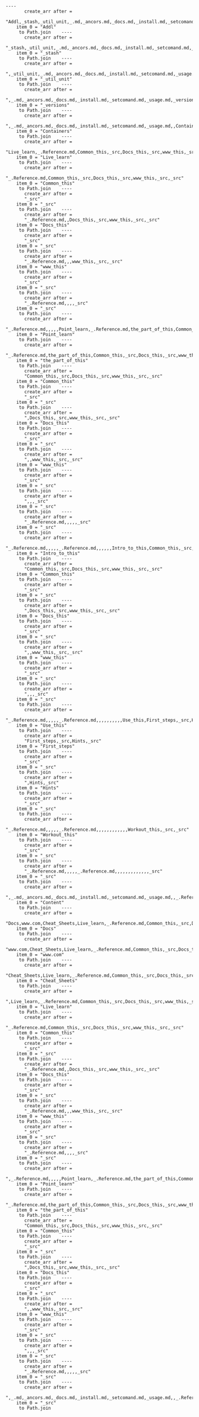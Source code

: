     ----
           create_arr after = 
           "Addl,_stash,_util_unit,_.md,_ancors.md,_docs.md,_install.md,_setcomand.md,_usage.md,_versions,Containers,Live_learn,_.Reference.md,Common_this,_src,Docs_this,_src,www_this,_src,_src,Point_learn,_.Reference.md,the_part_of_this,Common_this,_src,Docs_this,_src,www_this,_src,_src,_src,Intro_to_this,Common_this,_src,Docs_this,_src,www_this,_src,_src,Use_this,First_steps,_src,Hints,_src,Workout_this,_src,_src,Content,Docs,www.com,Cheat_Sheets,Live_learn,_.Reference.md,Common_this,_src,Docs_this,_src,www_this,_src,_src,Point_learn,_.Reference.md,the_part_of_this,Common_this,_src,Docs_this,_src,www_this,_src,_src,_src,_src,_nameDir.md,ReadMe.md"
        item_0 = "Addl"
         to Path.join    ----
           create_arr after = 
           "_stash,_util_unit,_.md,_ancors.md,_docs.md,_install.md,_setcomand.md,_usage.md,_versions"
        item_0 = "_stash"
         to Path.join    ----
           create_arr after = 
           ",_util_unit,_.md,_ancors.md,_docs.md,_install.md,_setcomand.md,_usage.md,_versions"
        item_0 = "_util_unit"
         to Path.join    ----
           create_arr after = 
           ",_.md,_ancors.md,_docs.md,_install.md,_setcomand.md,_usage.md,_versions"
        item_0 = "_versions"
         to Path.join    ----
           create_arr after = 
           ",_.md,_ancors.md,_docs.md,_install.md,_setcomand.md,_usage.md,,Containers,Live_learn,_.Reference.md,Common_this,_src,Docs_this,_src,www_this,_src,_src,Point_learn,_.Reference.md,the_part_of_this,Common_this,_src,Docs_this,_src,www_this,_src,_src,_src,Intro_to_this,Common_this,_src,Docs_this,_src,www_this,_src,_src,Use_this,First_steps,_src,Hints,_src,Workout_this,_src,_src,Content,Docs,www.com,Cheat_Sheets,Live_learn,_.Reference.md,Common_this,_src,Docs_this,_src,www_this,_src,_src,Point_learn,_.Reference.md,the_part_of_this,Common_this,_src,Docs_this,_src,www_this,_src,_src,_src,_src,_nameDir.md,ReadMe.md"
        item_0 = "Containers"
         to Path.join    ----
           create_arr after = 
           "Live_learn,_.Reference.md,Common_this,_src,Docs_this,_src,www_this,_src,_src,Point_learn,_.Reference.md,the_part_of_this,Common_this,_src,Docs_this,_src,www_this,_src,_src,_src,Intro_to_this,Common_this,_src,Docs_this,_src,www_this,_src,_src,Use_this,First_steps,_src,Hints,_src,Workout_this,_src,_src"
        item_0 = "Live_learn"
         to Path.join    ----
           create_arr after = 
           "_.Reference.md,Common_this,_src,Docs_this,_src,www_this,_src,_src"
        item_0 = "Common_this"
         to Path.join    ----
           create_arr after = 
           "_src"
        item_0 = "_src"
         to Path.join    ----
           create_arr after = 
           "_.Reference.md,,Docs_this,_src,www_this,_src,_src"
        item_0 = "Docs_this"
         to Path.join    ----
           create_arr after = 
           "_src"
        item_0 = "_src"
         to Path.join    ----
           create_arr after = 
           "_.Reference.md,,,www_this,_src,_src"
        item_0 = "www_this"
         to Path.join    ----
           create_arr after = 
           "_src"
        item_0 = "_src"
         to Path.join    ----
           create_arr after = 
           "_.Reference.md,,,,_src"
        item_0 = "_src"
         to Path.join    ----
           create_arr after = 
           "_.Reference.md,,,,,Point_learn,_.Reference.md,the_part_of_this,Common_this,_src,Docs_this,_src,www_this,_src,_src,_src,Intro_to_this,Common_this,_src,Docs_this,_src,www_this,_src,_src,Use_this,First_steps,_src,Hints,_src,Workout_this,_src,_src"
        item_0 = "Point_learn"
         to Path.join    ----
           create_arr after = 
           "_.Reference.md,the_part_of_this,Common_this,_src,Docs_this,_src,www_this,_src,_src,_src"
        item_0 = "the_part_of_this"
         to Path.join    ----
           create_arr after = 
           "Common_this,_src,Docs_this,_src,www_this,_src,_src"
        item_0 = "Common_this"
         to Path.join    ----
           create_arr after = 
           "_src"
        item_0 = "_src"
         to Path.join    ----
           create_arr after = 
           ",Docs_this,_src,www_this,_src,_src"
        item_0 = "Docs_this"
         to Path.join    ----
           create_arr after = 
           "_src"
        item_0 = "_src"
         to Path.join    ----
           create_arr after = 
           ",,www_this,_src,_src"
        item_0 = "www_this"
         to Path.join    ----
           create_arr after = 
           "_src"
        item_0 = "_src"
         to Path.join    ----
           create_arr after = 
           ",,,_src"
        item_0 = "_src"
         to Path.join    ----
           create_arr after = 
           "_.Reference.md,,,,,_src"
        item_0 = "_src"
         to Path.join    ----
           create_arr after = 
           "_.Reference.md,,,,,_.Reference.md,,,,,,Intro_to_this,Common_this,_src,Docs_this,_src,www_this,_src,_src,Use_this,First_steps,_src,Hints,_src,Workout_this,_src,_src"
        item_0 = "Intro_to_this"
         to Path.join    ----
           create_arr after = 
           "Common_this,_src,Docs_this,_src,www_this,_src,_src"
        item_0 = "Common_this"
         to Path.join    ----
           create_arr after = 
           "_src"
        item_0 = "_src"
         to Path.join    ----
           create_arr after = 
           ",Docs_this,_src,www_this,_src,_src"
        item_0 = "Docs_this"
         to Path.join    ----
           create_arr after = 
           "_src"
        item_0 = "_src"
         to Path.join    ----
           create_arr after = 
           ",,www_this,_src,_src"
        item_0 = "www_this"
         to Path.join    ----
           create_arr after = 
           "_src"
        item_0 = "_src"
         to Path.join    ----
           create_arr after = 
           ",,,_src"
        item_0 = "_src"
         to Path.join    ----
           create_arr after = 
           "_.Reference.md,,,,,_.Reference.md,,,,,,,,,,Use_this,First_steps,_src,Hints,_src,Workout_this,_src,_src"
        item_0 = "Use_this"
         to Path.join    ----
           create_arr after = 
           "First_steps,_src,Hints,_src"
        item_0 = "First_steps"
         to Path.join    ----
           create_arr after = 
           "_src"
        item_0 = "_src"
         to Path.join    ----
           create_arr after = 
           ",Hints,_src"
        item_0 = "Hints"
         to Path.join    ----
           create_arr after = 
           "_src"
        item_0 = "_src"
         to Path.join    ----
           create_arr after = 
           "_.Reference.md,,,,,_.Reference.md,,,,,,,,,,,,Workout_this,_src,_src"
        item_0 = "Workout_this"
         to Path.join    ----
           create_arr after = 
           "_src"
        item_0 = "_src"
         to Path.join    ----
           create_arr after = 
           "_.Reference.md,,,,,_.Reference.md,,,,,,,,,,,,,_src"
        item_0 = "_src"
         to Path.join    ----
           create_arr after = 
           ",_.md,_ancors.md,_docs.md,_install.md,_setcomand.md,_usage.md,,_.Reference.md,,,,,_.Reference.md,,,,,,,,,,,,,,Content,Docs,www.com,Cheat_Sheets,Live_learn,_.Reference.md,Common_this,_src,Docs_this,_src,www_this,_src,_src,Point_learn,_.Reference.md,the_part_of_this,Common_this,_src,Docs_this,_src,www_this,_src,_src,_src,_src,_nameDir.md,ReadMe.md"
        item_0 = "Content"
         to Path.join    ----
           create_arr after = 
           "Docs,www.com,Cheat_Sheets,Live_learn,_.Reference.md,Common_this,_src,Docs_this,_src,www_this,_src,_src,Point_learn,_.Reference.md,the_part_of_this,Common_this,_src,Docs_this,_src,www_this,_src,_src,_src"
        item_0 = "Docs"
         to Path.join    ----
           create_arr after = 
           "www.com,Cheat_Sheets,Live_learn,_.Reference.md,Common_this,_src,Docs_this,_src,www_this,_src,_src,Point_learn,_.Reference.md,the_part_of_this,Common_this,_src,Docs_this,_src,www_this,_src,_src,_src"
        item_0 = "www.com"
         to Path.join    ----
           create_arr after = 
           "Cheat_Sheets,Live_learn,_.Reference.md,Common_this,_src,Docs_this,_src,www_this,_src,_src,Point_learn,_.Reference.md,the_part_of_this,Common_this,_src,Docs_this,_src,www_this,_src,_src,_src"
        item_0 = "Cheat_Sheets"
         to Path.join    ----
           create_arr after = 
           ",Live_learn,_.Reference.md,Common_this,_src,Docs_this,_src,www_this,_src,_src,Point_learn,_.Reference.md,the_part_of_this,Common_this,_src,Docs_this,_src,www_this,_src,_src,_src"
        item_0 = "Live_learn"
         to Path.join    ----
           create_arr after = 
           "_.Reference.md,Common_this,_src,Docs_this,_src,www_this,_src,_src"
        item_0 = "Common_this"
         to Path.join    ----
           create_arr after = 
           "_src"
        item_0 = "_src"
         to Path.join    ----
           create_arr after = 
           "_.Reference.md,,Docs_this,_src,www_this,_src,_src"
        item_0 = "Docs_this"
         to Path.join    ----
           create_arr after = 
           "_src"
        item_0 = "_src"
         to Path.join    ----
           create_arr after = 
           "_.Reference.md,,,www_this,_src,_src"
        item_0 = "www_this"
         to Path.join    ----
           create_arr after = 
           "_src"
        item_0 = "_src"
         to Path.join    ----
           create_arr after = 
           "_.Reference.md,,,,_src"
        item_0 = "_src"
         to Path.join    ----
           create_arr after = 
           ",_.Reference.md,,,,,Point_learn,_.Reference.md,the_part_of_this,Common_this,_src,Docs_this,_src,www_this,_src,_src,_src"
        item_0 = "Point_learn"
         to Path.join    ----
           create_arr after = 
           "_.Reference.md,the_part_of_this,Common_this,_src,Docs_this,_src,www_this,_src,_src,_src"
        item_0 = "the_part_of_this"
         to Path.join    ----
           create_arr after = 
           "Common_this,_src,Docs_this,_src,www_this,_src,_src"
        item_0 = "Common_this"
         to Path.join    ----
           create_arr after = 
           "_src"
        item_0 = "_src"
         to Path.join    ----
           create_arr after = 
           ",Docs_this,_src,www_this,_src,_src"
        item_0 = "Docs_this"
         to Path.join    ----
           create_arr after = 
           "_src"
        item_0 = "_src"
         to Path.join    ----
           create_arr after = 
           ",,www_this,_src,_src"
        item_0 = "www_this"
         to Path.join    ----
           create_arr after = 
           "_src"
        item_0 = "_src"
         to Path.join    ----
           create_arr after = 
           ",,,_src"
        item_0 = "_src"
         to Path.join    ----
           create_arr after = 
           "_.Reference.md,,,,,_src"
        item_0 = "_src"
         to Path.join    ----
           create_arr after = 
           ",_.md,_ancors.md,_docs.md,_install.md,_setcomand.md,_usage.md,,_.Reference.md,,,,,_.Reference.md,,,,,,,,,,,,,,,_.Reference.md,,,,,_.Reference.md,,,,,,_src,_nameDir.md,ReadMe.md"
        item_0 = "_src"
         to Path.join